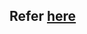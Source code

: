 ## Refer [here](https://github.com/SreeniDevSecOps/DevOps/blob/main/Journey/OSI-Model/Introduction.md)